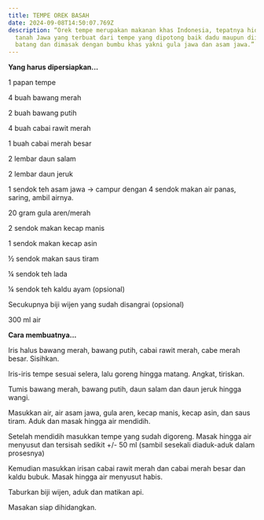 ```yaml
---
title: TEMPE OREK BASAH
date: 2024-09-08T14:50:07.769Z
description: “Orek tempe merupakan makanan khas Indonesia, tepatnya hidangan
  tanah Jawa yang terbuat dari tempe yang dipotong baik dadu maupun diiris
  batang dan dimasak dengan bumbu khas yakni gula jawa dan asam jawa.”
---
```

**Yang harus dipersiapkan...**

1 papan tempe

4 buah bawang merah

2 buah bawang putih

4 buah cabai rawit merah

1 buah cabai merah besar

2 lembar daun salam

2 lembar daun jeruk

1 sendok teh asam jawa → campur dengan 4 sendok makan air panas, saring, ambil airnya.

20 gram gula aren/merah

2 sendok makan kecap manis

1 sendok makan kecap asin

½ sendok makan saus tiram

¼ sendok teh lada

¼ sendok teh kaldu ayam (opsional)

Secukupnya biji wijen yang sudah disangrai (opsional)

300 ml air

**Cara membuatnya...**

Iris halus bawang merah, bawang putih, cabai rawit merah, cabe merah besar. Sisihkan.

Iris-iris tempe sesuai selera, lalu goreng hingga matang. Angkat, tiriskan.

Tumis bawang merah, bawang putih, daun salam dan daun jeruk hingga wangi.

Masukkan air, air asam jawa, gula aren, kecap manis, kecap asin, dan saus tiram. Aduk dan masak hingga air mendidih.

Setelah mendidih masukkan tempe yang sudah digoreng. Masak hingga air menyusut dan tersisah sedikit +/- 50 ml (sambil sesekali diaduk-aduk dalam prosesnya)

Kemudian masukkan irisan cabai rawit merah dan cabai merah besar dan kaldu bubuk. Masak hingga air menyusut habis.

Taburkan biji wijen, aduk dan matikan api.

Masakan siap dihidangkan.